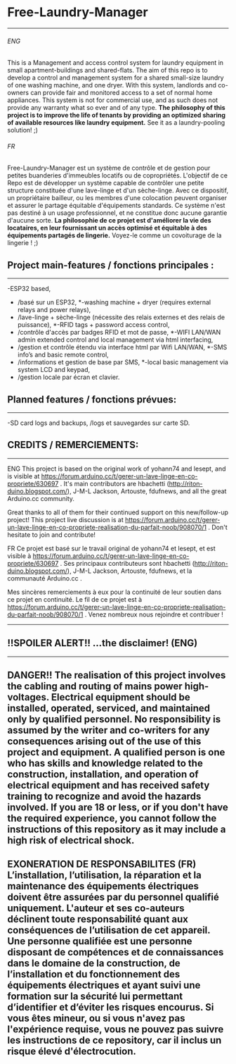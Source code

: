 # Free-Laundry-Manager
----------------------
###### ENG
This is a Management and access control system for laundry equipment in small apartment-buildings and shared-flats.
The aim of this repo is to develop a control and management system for a shared small-size laundry of one washing machine, and one dryer.
With this system, landlords and co-owners can provide fair and monitored access to a set of normal home appliances.
This system is not for commercial use, and as such does not provide any warranty what so ever and of any type.
**The philosophy of this project is to improve the life of tenants by providing an optimized sharing of available resources like laundry equipment.**
See it as a laundry-pooling solution! ;)

###### FR
Free-Laundry-Manager est un système de contrôle et de gestion pour petites buanderies d'immeubles locatifs ou de copropriétés.
L'objectif de ce Repo est de développer un  système capable de contrôler une petite structure constituée d'une lave-linge et d'un sèche-linge.
Avec ce dispositif, un propriétaire bailleur, ou les membres d'une colocation peuvent organiser et assurer le partage équitable d'équipements standards.
Ce système n'est pas destiné à un usage professionnel, et ne constitue donc aucune garantie d'aucune sorte.
**La philosophie de ce projet est d'améliorer la vie des locataires, en leur fournissant un accès optimisé et équitable à des équipements partagés de lingerie.**
Voyez-le comme un covoiturage de la lingerie ! ;)

## Project main-features / fonctions principales :
----------------------------------------------
-ESP32 based,
* /basé sur un ESP32,
*-washing machine + dryer (requires external relays and power relays),
* /lave-linge + sèche-linge (nécessite des relais externes et des relais de puissance),
*-RFID tags + password access control,
* /contrôle d'accès par badges RFID et mot de passe,
*-WIFI LAN/WAN admin extended control and local management via html interfacing,
* /gestion et contrôle étendu via interface html par Wifi LAN/WAN,
*-SMS info’s and basic remote control,
* /informations et gestion de base par SMS,
*-local basic management via system LCD and keypad,
* /gestion locale par écran et clavier.

## Planned features / fonctions prévues:
-------------------------------------
-SD card logs and backups,
 /logs et sauvegardes sur carte SD.

## CREDITS / REMERCIEMENTS:
-----------------------
ENG
This project is based on the original work of yohann74 and lesept, and is visible at https://forum.arduino.cc/t/gerer-un-lave-linge-en-co-propriete/630697 .
It's main contributors are hbachetti (http://riton-duino.blogspot.com/), J-M-L Jackson, Artouste, fdufnews, and all the great Arduino.cc community.

Great thanks to all of them for their continued support on this new/follow-up project!
This project live discussion is at https://forum.arduino.cc/t/gerer-un-lave-linge-en-co-propriete-realisation-du-parfait-noob/908070/1 .
Don't hesitate to join and contribute!

FR
Ce projet est basé sur le travail original de yohann74 et lesept, et est visible à https://forum.arduino.cc/t/gerer-un-lave-linge-en-co-propriete/630697 .
Ses principaux contributeurs sont hbachetti (http://riton-duino.blogspot.com/), J-M-L Jackson, Artouste, fdufnews, et la communauté Arduino.cc .

Mes sincères remerciements à eux pour la continuité de leur soutien dans ce projet en continuité.
Le fil de ce projet est à https://forum.arduino.cc/t/gerer-un-lave-linge-en-co-propriete-realisation-du-parfait-noob/908070/1 .
Venez nombreux nous rejoindre et contribuer !
 
-------------------------------------------------------------------------------------------------------
## !!SPOILER ALERT!! ...the disclaimer! (ENG)
-------------------------------------------------------------------------------------------------------
**DANGER!! The realisation of this project involves the cabling and routing of mains power high-voltages.
Electrical equipment should be installed, operated, serviced, and maintained only by qualified personnel.
No responsibility is assumed by the writer and co-writers for any consequences arising out of the use of this project and equipment.
A qualified person is one who has skills and knowledge related to the construction, installation, and operation of electrical equipment and has received safety training to recognize and avoid the hazards involved.
If you are 18 or less, or if you don't have the required experience, you cannot follow the instructions of this repository
as it may include a high risk of electrical shock.**
-------------------------------------------------------------------------------------------------------
**EXONERATION DE RESPONSABILITES (FR)
L’installation, l’utilisation, la réparation et la maintenance des équipements électriques doivent être assurées par du personnel qualifié uniquement.
L'auteur et ses co-auteurs déclinent toute responsabilité quant aux conséquences de l’utilisation de cet appareil.
Une personne qualifiée est une personne disposant de compétences et de connaissances dans le domaine de la construction, de l’installation et du fonctionnement des équipements électriques et ayant suivi une formation sur la sécurité lui permettant d’identifier et d’éviter les risques encourus.
Si vous êtes mineur, ou si vous n'avez pas l'expérience requise, vous ne pouvez pas suivre les instructions de ce repository, car il inclus un risque élevé d'électrocution.**
-------------------------------------------------------------------------------------------------------
